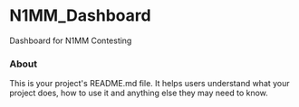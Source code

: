 N1MM_Dashboard
==============

Dashboard for N1MM Contesting

### About

This is your project's README.md file. It helps users understand what your
project does, how to use it and anything else they may need to know.